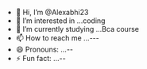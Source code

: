 - 👋 Hi, I’m @Alexabhi23
- 👀 I’m interested in ...coding
- 🌱 I’m currently studying ...Bca course
- 📫 How to reach me ...---
- 😄 Pronouns: ...--
- ⚡ Fun fact: ...--

<!---
Alexabhi23/Alexabhi23 is a ✨ special ✨ repository because its `README.md` (this file) appears on your GitHub profile.
You can click the Preview link to take a look at your changes.
--->

